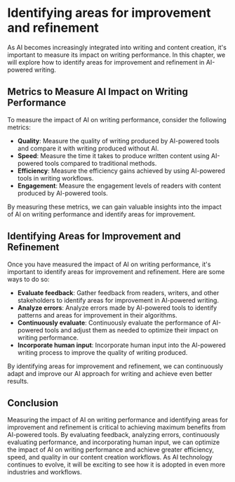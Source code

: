 Identifying areas for improvement and refinement
=======================================================================================================

As AI becomes increasingly integrated into writing and content creation, it's important to measure its impact on writing performance. In this chapter, we will explore how to identify areas for improvement and refinement in AI-powered writing.

Metrics to Measure AI Impact on Writing Performance
---------------------------------------------------

To measure the impact of AI on writing performance, consider the following metrics:

* **Quality**: Measure the quality of writing produced by AI-powered tools and compare it with writing produced without AI.
* **Speed**: Measure the time it takes to produce written content using AI-powered tools compared to traditional methods.
* **Efficiency**: Measure the efficiency gains achieved by using AI-powered tools in writing workflows.
* **Engagement**: Measure the engagement levels of readers with content produced by AI-powered tools.

By measuring these metrics, we can gain valuable insights into the impact of AI on writing performance and identify areas for improvement.

Identifying Areas for Improvement and Refinement
------------------------------------------------

Once you have measured the impact of AI on writing performance, it's important to identify areas for improvement and refinement. Here are some ways to do so:

* **Evaluate feedback**: Gather feedback from readers, writers, and other stakeholders to identify areas for improvement in AI-powered writing.
* **Analyze errors**: Analyze errors made by AI-powered tools to identify patterns and areas for improvement in their algorithms.
* **Continuously evaluate**: Continuously evaluate the performance of AI-powered tools and adjust them as needed to optimize their impact on writing performance.
* **Incorporate human input**: Incorporate human input into the AI-powered writing process to improve the quality of writing produced.

By identifying areas for improvement and refinement, we can continuously adapt and improve our AI approach for writing and achieve even better results.

Conclusion
----------

Measuring the impact of AI on writing performance and identifying areas for improvement and refinement is critical to achieving maximum benefits from AI-powered tools. By evaluating feedback, analyzing errors, continuously evaluating performance, and incorporating human input, we can optimize the impact of AI on writing performance and achieve greater efficiency, speed, and quality in our content creation workflows. As AI technology continues to evolve, it will be exciting to see how it is adopted in even more industries and workflows.
